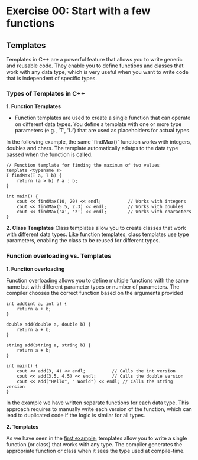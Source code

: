 # Exercise 00: Start with a few functions

## Templates

Templates in C++ are a powerful feature that allows you to write generic and reusable code. They enable you to define functions and classes that work with any data type, which is very useful when you want to write code that is independent of specific types. 

### Types of Templates in C++

**1. Function Templates**

* Function templates are used to create a single function that can operate on different data types. You define a template with one or more type parameters (e.g., 'T', 'U') that are used as placeholders for actual types.

In the following example, the same 'findMax()' function works with integers, doubles and chars. The template automatically adatps to the data type passed when the function is called.

```
// Function template for finding the maximum of two values
template <typename T>
T findMax(T a, T b) {
    return (a > b) ? a : b;
}

int main() {
    cout << findMax(10, 20) << endl;          // Works with integers
    cout << findMax(5.5, 2.3) << endl;        // Works with doubles
    cout << findMax('a', 'z') << endl;        // Works with characters
}
```

**2. Class Templates**
Class templates allow you to create classes that work with different data types. Like function templates, class templates use type parameters, enabling the class to be reused for different types.

### Function overloading vs. Templates

**1. Function overloading**

Function overloading allows you to define multiple functions with the same name but with different parameter types or number of parameters. The compiler chooses the correct function based on the arguments provided

```
int add(int a, int b) {
    return a + b;
}

double add(double a, double b) {
    return a + b;
}

string add(string a, string b) {
    return a + b;
}

int main() {
    cout << add(3, 4) << endl;          // Calls the int version
    cout << add(3.5, 4.5) << endl;      // Calls the double version
    cout << add("Hello", " World") << endl; // Calls the string version
}
```
In the example we have written separate functions for each data type. This approach requires to manually write each version of the function, which can lead to duplicated code if the logic is similar for all types.


**2. Templates**

As we have seen in the [first example](https://github.com/ccg-v/cpp_modules/tree/master/cpp_07/ex01#types-of-templates-in-c), templates allow you to write a single function (or class) that works with any type. The compiler generates the appropriate function or class when it sees the type used at compile-time.
